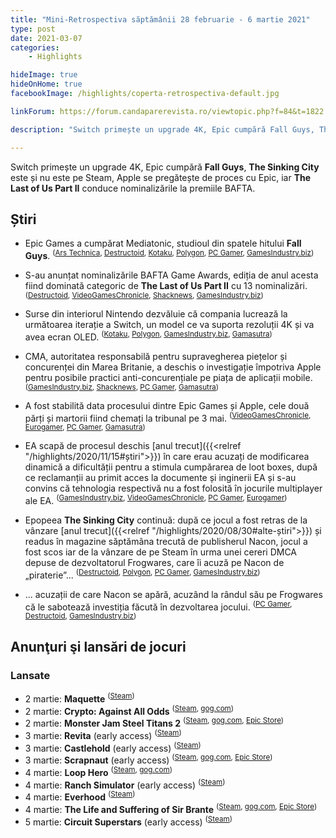 ```yaml
---
title: "Mini-Retrospectiva săptămânii 28 februarie - 6 martie 2021"
type: post
date: 2021-03-07
categories:
    - Highlights

hideImage: true
hideOnHome: true
facebookImage: /highlights/coperta-retrospectiva-default.jpg

linkForum: https://forum.candaparerevista.ro/viewtopic.php?f=84&t=1822

description: "Switch primește un upgrade 4K, Epic cumpără Fall Guys, The Sinking City este și nu este pe Steam, Apple se pregătește de proces cu Epic, iar The Last of Us Part II conduce nominalizările la premiile BAFTA."

---
```


Switch primește un upgrade 4K, Epic cumpără **Fall Guys**, **The Sinking City** este și nu este pe Steam, Apple se pregătește de proces cu Epic, iar **The Last of Us Part II** conduce nominalizările la premiile BAFTA.

## Știri


* Epic Games a cumpărat Mediatonic, studioul din spatele hitului **Fall Guys**. <sup>([Ars Technica](https://arstechnica.com/gaming/2021/03/epic-continues-its-studio-acquisition-spree-buys-fall-guys-devs/), [Destructoid](https://www.destructoid.com/stories/fall-guys-now-belongs-to-epic-games-621494.phtml), [Kotaku](https://kotaku.com/epic-games-buys-fall-guys-studio-1846389652), [Polygon](https://www.polygon.com/2021/3/2/22309576/epic-games-fall-guys-sale-mediatonic), [PC Gamer](https://www.pcgamer.com/epic-games-buys-fall-guys-studio-mediatonic), [GamesIndustry.biz](https://www.gamesindustry.biz/articles/2021-03-02-epic-acquires-fall-guys-studios-parent-company))</sup>

* S-au anunțat nominalizările BAFTA Game Awards, ediția de anul acesta fiind dominată categoric de **The Last of Us Part II** cu 13 nominalizări. <sup>([Destructoid](https://www.destructoid.com/stories/the-last-of-us-part-ii-is-nominated-for-a-record-13-bafta-awards-621549.phtml), [VideoGamesChronicle](https://www.videogameschronicle.com/news/2021s-bafta-games-nominations-are-dominated-by-playstation-exclusives/), [Shacknews](https://www.shacknews.com/article/123064/2021-bafta-games-awards-nominations-revealed), [GamesIndustry.biz](https://www.gamesindustry.biz/articles/2021-03-02-the-last-of-us-part-2-secures-a-record-13-bafta-nominations))</sup>

* Surse din interiorul Nintendo dezvăluie că compania lucrează la următoarea iterație a Switch, un model ce va suporta rezoluții 4K și va avea ecran OLED. <sup>([Kotaku](https://kotaku.com/report-new-switch-with-4k-output-oled-screen-will-rel-1846402776), [Polygon](https://www.polygon.com/2021/3/3/22312548/new-nintendo-switch-pro-release-report), [GamesIndustry.biz](https://www.gamesindustry.biz/articles/2021-03-04-nintendo-will-reportedly-unveil-4k-oled-switch-this-year), [Gamasutra](https://www.gamasutra.com/view/news/378125/Report_Nintendo_to_release_Switch_with_larger_OLED_display_4K_support.php))</sup>

* CMA, autoritatea responsabilă pentru supravegherea piețelor și concurenței din Marea Britanie, a deschis o investigație împotriva Apple pentru posibile practici anti-concurențiale pe piața de aplicații mobile. <sup>([GamesIndustry.biz](https://www.gamesindustry.biz/articles/2021-03-05-uk-competition-watchdog-to-investigate-apple), [Shacknews](https://www.shacknews.com/article/123153/apple-now-under-investigation-by-uk-government-for-alleged-anti-competitive-violations), [PC Gamer](https://www.pcgamer.com/uk-government-opens-investigation-into-apples-anti-competitive-behaviour), [Gamasutra](https://www.gamasutra.com/view/news/378170/UK_regulator_to_probe_Apple_over_suspected_anticompetitive_behaviour.php))</sup>

* A fost stabilită data procesului dintre Epic Games și Apple, cele două părți și martorii fiind chemați la tribunal pe 3 mai.  <sup>([VideoGamesChronicle](https://www.videogameschronicle.com/news/the-epic-vs-apple-lawsuit-has-been-confirmed-for-an-in-person-trial/), [Eurogamer](https://www.eurogamer.net/articles/2021-03-02-judge-sets-date-for-apple-v-epic-games-trial), [PC Gamer](https://www.pcgamer.com/epics-legal-battle-against-apple-is-going-to-court), [Gamasutra](https://www.gamasutra.com/view/news/378050/Apple_vs_Epic_judge_confirms_inperson_trial_will_start_on_May_3.php))</sup>

* EA scapă de procesul deschis [anul trecut]({{<relref "/highlights/2020/11/15#știri">}}) în care erau acuzați de modificarea dinamică a dificultății pentru a stimula cumpărarea de loot boxes, după ce reclamanții au primit acces la documente și inginerii EA și s-au convins că tehnologia respectivă nu a fost folosită în jocurile multiplayer ale EA. <sup>([GamesIndustry.biz](https://www.gamesindustry.biz/articles/2021-03-04-dynamic-difficulty-loot-box-lawsuit-against-ea-dropped), [VideoGamesChronicle](https://www.videogameschronicle.com/news/ea-loot-box-lawsuit-dropped-after-company-convinces-lawyers-it-doesnt-adjust-difficulty/), [PC Gamer](https://www.pcgamer.com/fifa-dynamic-difficulty-lawsuit-dropped-after-plaintiffs-talk-to-eas-engineers), [Eurogamer](https://www.eurogamer.net/articles/2021-03-03-fifa-scripting-lawsuit-withdrawn-after-ea-provides-plaintiffs-with-detailed-technical-information-and-access-to-speak-with-our-engineers))</sup>

* Epopeea **The Sinking City** continuă: după ce jocul a fost retras de la vânzare [anul trecut]({{<relref "/highlights/2020/08/30#alte-știri">}}) și readus în magazine săptămâna trecută de publisherul Nacon, jocul a fost scos iar de la vânzare de pe Steam în urma unei cereri DMCA depuse de dezvoltatorul Frogwares, care îi acuză pe Nacon de „piraterie”... <sup>([Destructoid](https://www.destructoid.com/stories/-update-the-sinking-city-pulled-from-steam-yet-again-after-frogwares-issues-dmca-621554.phtml), [Polygon](https://www.polygon.com/2021/3/3/22311715/the-sinking-city-takedown-frogwares-nacon-hacked-pirated-allegations-lawsuit-dispute), [PC Gamer](https://www.pcgamer.com/the-sinking-city-studio-and-publisher-fight-over-pirated-steam-release-in-competing-store-page-updates), [GamesIndustry.biz](https://www.gamesindustry.biz/articles/2021-03-03-nacon-accuses-frogwares-of-sabotaging-our-investments-in-the-sinking-city))</sup>

* ... acuzații de care Nacon se apără, acuzând la rândul său pe Frogwares că le sabotează investiția făcută în dezvoltarea jocului. <sup>([PC Gamer](https://www.pcgamer.com/the-sinking-city-publisher-defends-its-decision-to-put-an-adapted-copy-of-the-game-on-steam), [Destructoid](https://www.destructoid.com/stories/nacon-calls-the-sinking-city-allegations-unjust-accuses-frogwares-of-sabotaging-our-investments--621662.phtml), [GamesIndustry.biz](https://www.gamesindustry.biz/articles/2021-03-01-nacon-blames-frogwares-for-feature-lacking-steam-version-of-the-sinking-city))</sup>

## Anunţuri şi lansări de jocuri

### Lansate
* 2 martie: **Maquette** <sup>([Steam](https://store.steampowered.com/app/762840/Maquette/))</sup>
* 2 martie: **Crypto: Against All Odds** <sup>([Steam](https://store.steampowered.com/app/1200900/Crypto_Against_All_Odds__Tower_Defense/), [gog.com](https://www.gog.com/game/crypto_against_all_odds))</sup>
* 2 martie: **Monster Jam Steel Titans 2** <sup>([Steam](https://store.steampowered.com/app/1205480/Monster_Jam_Steel_Titans_2/), [gog.com](https://www.gog.com/game/monster_jam_steel_titans_2), [Epic Store](https://www.epicgames.com/store/en-US/p/monster-jam-steel-titans-2))</sup>
* 3 martie: **Revita** (early access) <sup>([Steam](https://store.steampowered.com/app/1175460/Revita/))</sup>
* 3 martie: **Castlehold** (early access) <sup>([Steam](https://store.steampowered.com/app/1425410/Castlehold/))</sup>
* 3 martie: **Scrapnaut** (early access) <sup>([Steam](https://store.steampowered.com/app/1323900/Scrapnaut/), [gog.com](https://www.gog.com/game/scrapnaut), [Epic Store](https://www.epicgames.com/store/en-US/p/scrapnaut))</sup>
* 4 martie: **Loop Hero** <sup>([Steam](https://store.steampowered.com/app/1282730/Loop_Hero/), [gog.com](https://www.gog.com/game/loop_hero))</sup>
* 4 martie: **Ranch Simulator** (early access) <sup>([Steam](https://store.steampowered.com/app/1119730/Ranch_Simulator__The_Realistic_Multiplayer_Agriculture_Management_Sandbox_Farm_Harvest_Hunt__Build/))</sup>
* 4 martie: **Everhood** <sup>([Steam](https://store.steampowered.com/app/1229380/Everhood/))</sup>
* 4 martie: **The Life and Suffering of Sir Brante** <sup>([Steam](https://store.steampowered.com/app/1272160/The_Life_and_Suffering_of_Sir_Brante/), [gog.com](https://www.gog.com/game/the_life_and_suffering_of_sir_brante), [Epic Store](https://www.epicgames.com/store/en-US/p/the-life-and-suffering-of-sir-brante))</sup>
* 5 martie: **Circuit Superstars**  (early access) <sup>([Steam](https://store.steampowered.com/app/1097130/Circuit_Superstars/))</sup>
